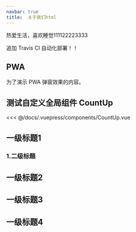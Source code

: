 ```yaml
---
navbar: true
title:  关于我们html
--- 
```


热爱生活，喜欢睡觉111122223333

追加 Travis CI 自动化部署！！

## PWA
为了演示 PWA 弹窗效果的内容。

## 测试自定义全局组件 CountUp
<CountUp :endVal="828214" :delay="300" />

<<< @/docs/.vuepress/components/CountUp.vue


## 一级标题1
### 1.二级标题

## 一级标题2
## 一级标题3
## 一级标题4

